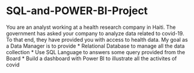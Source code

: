 # SQL-and-POWER-BI-Project
You are an analyst working at a health research company in Haiti.  The government has asked your company to analyze data related to covid-19.  To that end, they have provided you with access to health data.                               My goal as a Data Manager is to provide *  Relational Database to manage all the data collection * Use SQL Language to answers some query provided from the Board * Build a dashboard with Power BI to illustrate all the activites of covid
